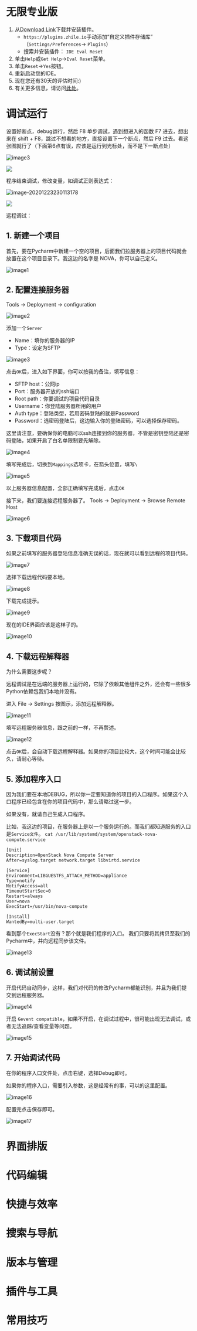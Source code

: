 # 无限专业版

1. 从[Download Link](https://plugins.zhile.io/files/ide-eval-resetter-2.1.9.zip)下载并安装插件。
   - `https://plugins.zhile.io`手动添加“自定义插件存储库” （`Settings/Preferences`-> `Plugins`）
   - 搜索并安装插件： `IDE Eval Reset`
2. 单击`Help`或`Get Help`->`Eval Reset`菜单。
3. 单击`Reset`->`Yes`按钮。
4. 重新启动您的IDE。
5. 现在您还有30天的评估时间:)
6. 有关更多信息，请访问[此处](https://zhile.io/2020/11/18/jetbrains-eval-reset.html)。

# 调试运行

设置好断点，debug运行，然后 F8 单步调试，遇到想进入的函数 F7 进去，想出来在 shift + F8，跳过不想看的地方，直接设置下一个断点，然后 F9 过去。看这张图就行了（下面第6点有误，应该是运行到光标处，而不是下一断点处）

![image3](https://qwq.lsaiah.cn/picgo/20200823143211.png)

![](https://qwq.lsaiah.cn/picgo/20200823143535.png)

程序结束调试，修改变量，如调试正则表达式：

![image-20201223230113178](https://qwq.lsaiah.cn/picgo/image-20201223230113178.png)

![](https://qwq.lsaiah.cn/picgo/image-20201223230513639.png)

远程调试：

## 1. 新建一个项目

首先，要在Pycharm中新建一个空的项目，后面我们拉服务器上的项目代码就会放置在这个项目目录下。我这边的名字是 NOVA，你可以自己定义。

![image1](http://image.iswbm.com/20190113104817.png)

## 2. 配置连接服务器

Tools -> Deployment -> configuration

![image2](http://image.iswbm.com/20190113105512.png)

添加一个`Server`

- Name：填你的服务器的IP
- Type：设定为SFTP

![image3](http://image.iswbm.com/20190113105858.png)

点击`OK`后，进入如下界面，你可以按我的备注，填写信息：

- SFTP host：公网ip
- Port：服务器开放的ssh端口
- Root path：你要调试的项目代码目录
- Username：你登陆服务器所用的用户
- Auth type：登陆类型，若用密码登陆的就是Password
- Password：选密码登陆后，这边输入你的登陆密码，可以选择保存密码。

这里请注意，要确保你的电脑可以ssh连接到你的服务器，不管是密钥登陆还是密码登陆，如果开启了白名单限制要先解除。

![image4](http://image.iswbm.com/20190113105931.png)

填写完成后，切换到`Mappings`选项卡，在箭头位置，填写`\`

![image5](http://image.iswbm.com/20190113110928.png)

以上服务器信息配置，全部正确填写完成后，点击`OK`

接下来，我们要连接远程服务器了。 Tools -> Deployment -> Browse Remote Host

![image6](http://image.iswbm.com/20190113111042.png)

## 3. 下载项目代码

如果之前填写的服务器登陆信息准确无误的话，现在就可以看到远程的项目代码。

![image7](http://image.iswbm.com/20190113111151.png)

选择下载远程代码要本地。

![image8](http://image.iswbm.com/20190113111217.png)

下载完成提示。

![image9](http://image.iswbm.com/20190113111248.png)

现在的IDE界面应该是这样子的。

![image10](http://image.iswbm.com/20190113111307.png)

## 4. 下载远程解释器

为什么需要这步呢？

远程调试是在远端的服务器上运行的，它除了依赖其他组件之外，还会有一些很多Python依赖包我们本地并没有。

进入 File -> Settings 按图示，添加远程解释器。

![image11](http://image.iswbm.com/20190113111747.png)

填写远程服务器信息，跟之前的一样，不再赘述。

![image12](http://image.iswbm.com/20190113111828.png)

点击`OK`后，会自动下载远程解释器。如果你的项目比较大，这个时间可能会比较久，请耐心等待。

## 5. 添加程序入口

因为我们要在本地DEBUG，所以你一定要知道你的项目的入口程序。如果这个入口程序已经包含在你的项目代码中，那么请略过这一步。

如果没有，就请自己生成入口程序。

比如，我这边的项目，在服务器上是以一个服务运行的。而我们都知道服务的入口是`Service文件`。 `cat /usr/lib/systemd/system/openstack-nova-compute.service`

```
[Unit]
Description=OpenStack Nova Compute Server
After=syslog.target network.target libvirtd.service

[Service]
Environment=LIBGUESTFS_ATTACH_METHOD=appliance
Type=notify
NotifyAccess=all
TimeoutStartSec=0
Restart=always
User=nova
ExecStart=/usr/bin/nova-compute

[Install]
WantedBy=multi-user.target
```

看到那个`ExecStart`没有？那个就是我们程序的入口。 我们只要将其拷贝至我们的Pycharm中，并向远程同步该文件。

![image13](http://image.iswbm.com/20190113112004.png)

## 6. 调试前设置

开启代码自动同步，这样，我们对代码的修改Pycharm都能识别，并且为我们提交到远程服务器。

![image14](http://image.iswbm.com/20190113112055.png)

开启 `Gevent compatible`，如果不开启，在调试过程中，很可能出现无法调试，或者无法追踪/查看变量等问题。

![image15](http://image.iswbm.com/20190113113211.png)

## 7. 开始调试代码

在你的程序入口文件处，点击右键，选择Debug即可。

如果你的程序入口，需要引入参数，这是经常有的事，可以的这里配置。

![image16](http://image.iswbm.com/20190113112456.png)

配置完点击保存即可。

![image17](http://image.iswbm.com/20190113112649.png)



# 界面排版

# 代码编辑

# 快捷与效率

# 搜索与导航

# 版本与管理

# 插件与工具

# 常用技巧